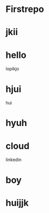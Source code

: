 # Firstrepo

jkii
=======

hello
=======
lopikjo


hjui
=======
hui


hyuh
=======

cloud
=======
linkedin




boy
=======
huijjk
=======



